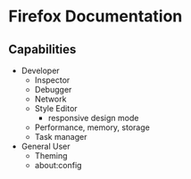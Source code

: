 # Firefox Documentation

## Capabilities

- Developer
    - Inspector
    - Debugger
    - Network
    - Style Editor
        - responsive design mode
    - Performance, memory, storage
    - Task manager
- General User
    - Theming
    - about:config
